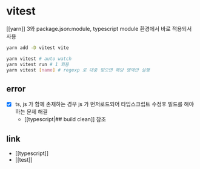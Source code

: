 # vitest

[[yarn]] 3와 package.json:module, typescript module 환경에서 바로 적용되서 사용

```sh
yarn add -D vitest vite
```

```sh
yarn vitest # auto watch
yarn vitest run # 1 회용
yarn vitest [name] # regexp 로 대충 맞으면 해당 영역만 실행
```

## error
- [X] ts, js 가 함께 존재하는 경우 js 가 먼저로드되어 타입스크립트 수정후 빌드를 해야하는 문제 해결
  - [[typescript|## build clean]] 참조

## link
- [[typescript]]
- [[test]]
